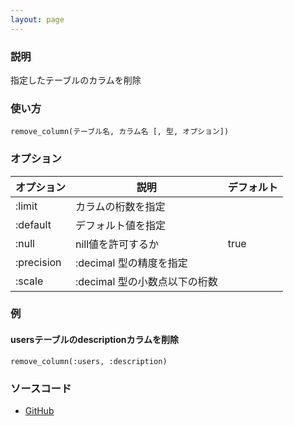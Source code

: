 ```yaml
---
layout: page
---
```

### 説明
指定したテーブルのカラムを削除

### 使い方
    remove_column(テーブル名, カラム名 [, 型, オプション])

### オプション

オプション      | 説明                  | デフォルト
---------- | ------------------- | -----
:limit     | カラムの桁数を指定           |
:default   | デフォルト値を指定           |
:null      | nill値を許可するか         | true
:precision | :decimal 型の精度を指定    |
:scale     | :decimal 型の小数点以下の桁数 |

### 例
#### usersテーブルのdescriptionカラムを削除
    remove_column(:users, :description)

### ソースコード
* [GitHub](https://github.com/rails/rails/blob/7785417984f61a9d5e00416c13b89dce2ee02daf/activerecord/lib/active_record/connection_adapters/abstract/schema_statements.rb#L414)